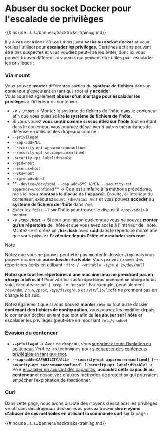 # Abuser du socket Docker pour l'escalade de privilèges

{{#include ../../../banners/hacktricks-training.md}}

Il y a des occasions où vous avez juste **accès au socket docker** et vous voulez l'utiliser pour **escalader les privilèges**. Certaines actions peuvent être très suspectes et vous voudrez peut-être les éviter, donc ici vous pouvez trouver différents drapeaux qui peuvent être utiles pour escalader les privilèges :

### Via mount

Vous pouvez **monter** différentes parties du **système de fichiers** dans un conteneur s'exécutant en tant que root et **y accéder**.\
Vous pourriez également **abuser d'un montage pour escalader les privilèges** à l'intérieur du conteneur.

- **`-v /:/host`** -> Montez le système de fichiers de l'hôte dans le conteneur afin que vous puissiez **lire le système de fichiers de l'hôte.**
- Si vous voulez **vous sentir comme si vous étiez sur l'hôte** tout en étant dans le conteneur, vous pourriez désactiver d'autres mécanismes de défense en utilisant des drapeaux comme :
- `--privileged`
- `--cap-add=ALL`
- `--security-opt apparmor=unconfined`
- `--security-opt seccomp=unconfined`
- `-security-opt label:disable`
- `--pid=host`
- `--userns=host`
- `--uts=host`
- `--cgroupns=host`
- \*\*`--device=/dev/sda1 --cap-add=SYS_ADMIN --security-opt apparmor=unconfined` \*\* -> Cela est similaire à la méthode précédente, mais ici nous **montons le disque de l'appareil**. Ensuite, à l'intérieur du conteneur, exécutez `mount /dev/sda1 /mnt` et vous pouvez **accéder** au **système de fichiers de l'hôte** dans `/mnt`
- Exécutez `fdisk -l` sur l'hôte pour trouver le dispositif `</dev/sda1>` à monter
- **`-v /tmp:/host`** -> Si pour une raison quelconque vous ne pouvez **monter qu'un répertoire** de l'hôte et que vous avez accès à l'intérieur de l'hôte. Montez-le et créez un **`/bin/bash`** avec **suid** dans le répertoire monté afin que vous puissiez **l'exécuter depuis l'hôte et escalader vers root**.

> [!NOTE]
> Notez que vous ne pouvez peut-être pas monter le dossier `/tmp` mais vous pouvez monter un **autre dossier écrivable**. Vous pouvez trouver des répertoires écrits en utilisant : `find / -writable -type d 2>/dev/null`
>
> **Notez que tous les répertoires d'une machine linux ne prendront pas en charge le bit suid !** Pour vérifier quels répertoires prennent en charge le bit suid, exécutez `mount | grep -v "nosuid"` Par exemple, généralement `/dev/shm`, `/run`, `/proc`, `/sys/fs/cgroup` et `/var/lib/lxcfs` ne prennent pas en charge le bit suid.
>
> Notez également que si vous pouvez **monter `/etc`** ou tout autre dossier **contenant des fichiers de configuration**, vous pouvez les modifier depuis le conteneur docker en tant que root afin de **les abuser sur l'hôte** et escalader les privilèges (peut-être en modifiant `/etc/shadow`)

### Évasion du conteneur

- **`--privileged`** -> Avec ce drapeau, vous [supprimez toute l'isolation du conteneur](docker-privileged.md#what-affects). Vérifiez les techniques pour [s'échapper des conteneurs privilégiés en tant que root](docker-breakout-privilege-escalation/index.html#automatic-enumeration-and-escape).
- **`--cap-add=<CAPABILITY/ALL> [--security-opt apparmor=unconfined] [--security-opt seccomp=unconfined] [-security-opt label:disable]`** -> Pour [escalader en abusant des capacités](../linux-capabilities.md), **accordez cette capacité au conteneur** et désactivez d'autres méthodes de protection qui pourraient empêcher l'exploitation de fonctionner.

### Curl

Dans cette page, nous avons discuté des moyens d'escalader les privilèges en utilisant des drapeaux docker, vous pouvez trouver **des moyens d'abuser de ces méthodes en utilisant la commande curl** sur la page :

{{#include ../../../banners/hacktricks-training.md}}
